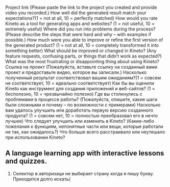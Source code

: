 Project link (Please paste the link to the project you created and provide video you recorded.)
How well did the generated result match your expectations?(1 = not at all, 10 = perfectly matched)
How would you rate Kineto as a tool for generating apps and websites? (1 = not useful, 10 = extremely useful)
Where did you run into problems during the process? (Please describe the steps that were hard and why – with examples if possible.)
How much were you able to improve or refine the first version of the generated product? (1 = not at all, 10 = completely transformed it into something better)
What should be improved or changed in Kineto? (Any feature requests, confusing parts, or things that didn’t work as expected?)
What was the most frustrating or disappointing thing about using Kineto?
Ссылка на проект (Пожалуйста, вставьте ссылку на созданный вами проект и предоставьте видео, которое вы записали.)
Насколько полученный результат соответствовал вашим ожиданиям?(1 = совсем не соответствует, 10 = идеально соответствует)
Как бы вы оценили Kineto как инструмент для создания приложений и веб-сайтов? (1 = бесполезно, 10 = чрезвычайно полезно)
Где вы столкнулись с проблемами в процессе работы? (Пожалуйста, опишите, какие шаги были сложными и почему – по возможности с примерами)
Насколько вам удалось улучшить или доработать первую версию созданного продукта? (1 = совсем нет, 10 = полностью преобразовал его в нечто лучшее)
Что следует улучшить или изменить в Kineto? (Какие-либо пожелания к функциям, непонятные части или вещи, которые работали не так, как ожидалось?)
Что больше всего расстраивало или неутешало при использовании Kineto?
## A language learning app with interactive lessons and quizzes.
1. Селектор в авторизаци не выбирает страну когда я пишу букву. Приходится долго искать(